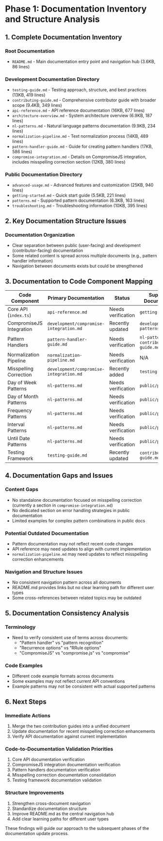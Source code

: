# Phase 1: Documentation Inventory and Structure Analysis

## 1. Complete Documentation Inventory

### Root Documentation
- `README.md` - Main documentation entry point and navigation hub (3.6KB, 86 lines)

### Development Documentation Directory
- `testing-guide.md` - Testing approach, structure, and best practices (13KB, 419 lines)
- `contributing-guide.md` - Comprehensive contributor guide with broader scope (9.4KB, 349 lines)
- `api-reference.md` - API reference documentation (16KB, 677 lines)
- `architecture-overview.md` - System architecture overview (6.9KB, 187 lines)
- `nl-patterns.md` - Natural language patterns documentation (9.9KB, 234 lines)
- `normalization-pipeline.md` - Text normalization process (14KB, 489 lines)
- `pattern-handler-guide.md` - Guide for creating pattern handlers (17KB, 586 lines)
- `compromise-integration.md` - Details on CompromiseJS integration, includes misspelling correction section (12KB, 380 lines)

### Public Documentation Directory
- `advanced-usage.md` - Advanced features and customization (25KB, 940 lines)
- `getting-started.md` - Quick start guide (5.5KB, 221 lines)
- `patterns.md` - Supported pattern documentation (6.3KB, 163 lines)
- `troubleshooting.md` - Troubleshooting information (10KB, 395 lines)

## 2. Key Documentation Structure Issues

### Documentation Organization
- Clear separation between public (user-facing) and development (contributor-facing) documentation
- Some related content is spread across multiple documents (e.g., pattern handler information)
- Navigation between documents exists but could be strengthened

## 3. Documentation to Code Component Mapping

| Code Component | Primary Documentation | Status | Supporting Documentation |
|----------------|-------------------|--------|------------------------|
| Core API (`index.ts`) | `api-reference.md` | Needs verification | `getting-started.md` |
| CompromiseJS Integration | `development/compromise-integration.md` | Recently updated | `development/nl-patterns.md` |
| Pattern Handlers | `pattern-handler-guide.md` | Needs verification | `nl-patterns.md`, `contributing-guide.md` |
| Normalization Pipeline | `normalization-pipeline.md` | Needs verification | N/A |
| Misspelling Correction | `development/compromise-integration.md` | Recently added | `testing-guide.md` |
| Day of Week Patterns | `nl-patterns.md` | Needs verification | `public/patterns.md` |
| Day of Month Patterns | `nl-patterns.md` | Needs verification | `public/patterns.md` |
| Frequency Patterns | `nl-patterns.md` | Needs verification | `public/patterns.md` |
| Interval Patterns | `nl-patterns.md` | Needs verification | `public/patterns.md` |
| Until Date Patterns | `nl-patterns.md` | Needs verification | `public/patterns.md` |
| Testing Framework | `testing-guide.md` | Recently updated | `contributing-guide.md` |

## 4. Documentation Gaps and Issues

### Content Gaps
- No standalone documentation focused on misspelling correction (currently a section in `compromise-integration.md`)
- No dedicated section on error handling strategies in public documentation
- Limited examples for complex pattern combinations in public docs

### Potential Outdated Documentation
- Pattern documentation may not reflect recent code changes
- API reference may need updates to align with current implementation
- `normalization-pipeline.md` may need updates to reflect misspelling correction enhancements

### Navigation and Structure Issues
- No consistent navigation pattern across all documents
- README.md provides links but no clear learning path for different user types
- Some cross-references between related topics may be outdated

## 5. Documentation Consistency Analysis

### Terminology
- Need to verify consistent use of terms across documents:
  - "Pattern handler" vs "pattern recognition"
  - "Recurrence options" vs "RRule options"
  - "CompromiseJS" vs "compromise.js" vs "compromise"

### Code Examples
- Different code example formats across documents
- Some examples may not reflect current API conventions
- Example patterns may not be consistent with actual supported patterns

## 6. Next Steps

### Immediate Actions
1. Merge the two contribution guides into a unified document
2. Update documentation for recent misspelling correction enhancements
3. Verify API documentation against current implementation

### Code-to-Documentation Validation Priorities
1. Core API documentation verification
2. CompromiseJS integration documentation verification
3. Pattern handlers documentation verification
4. Misspelling correction documentation consolidation
5. Testing framework documentation validation

### Structure Improvements
1. Strengthen cross-document navigation
2. Standardize documentation structure
3. Improve README.md as the central navigation hub
4. Add clear learning paths for different user types

These findings will guide our approach to the subsequent phases of the documentation update process.
